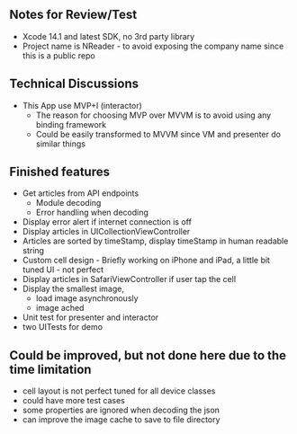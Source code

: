 ## Notes for Review/Test

- Xcode 14.1 and latest SDK, no 3rd party library
- Project name is NReader - to avoid exposing the company name since this is a public repo


## Technical Discussions
- This App use MVP+I (interactor)
	- The reason for choosing MVP over MVVM is to avoid using any binding framework
	- Could be easily transformed to MVVM since VM and presenter do similar things
	
## Finished features
- Get articles from API endpoints
	- Module decoding
	- Error handling when decoding
- Display error alert if internet connection is off
- Display articles in UICollectionViewController
- Articles are sorted by timeStamp, display timeStamp in human readable string
- Custom cell design -  Briefly working on iPhone and iPad, a little bit tuned UI - not perfect
- Display articles in SafariViewController if user tap the cell
- Display the  smallest image, 
	- load image asynchronously 
	- image ached
- Unit test for presenter and interactor
- two UITests for demo

## Could be improved, but not done here due to the time limitation
- cell layout is not perfect tuned for all device classes
- could have more test cases
- some properties are ignored when decoding the json
- can improve the image cache to save to file directory


